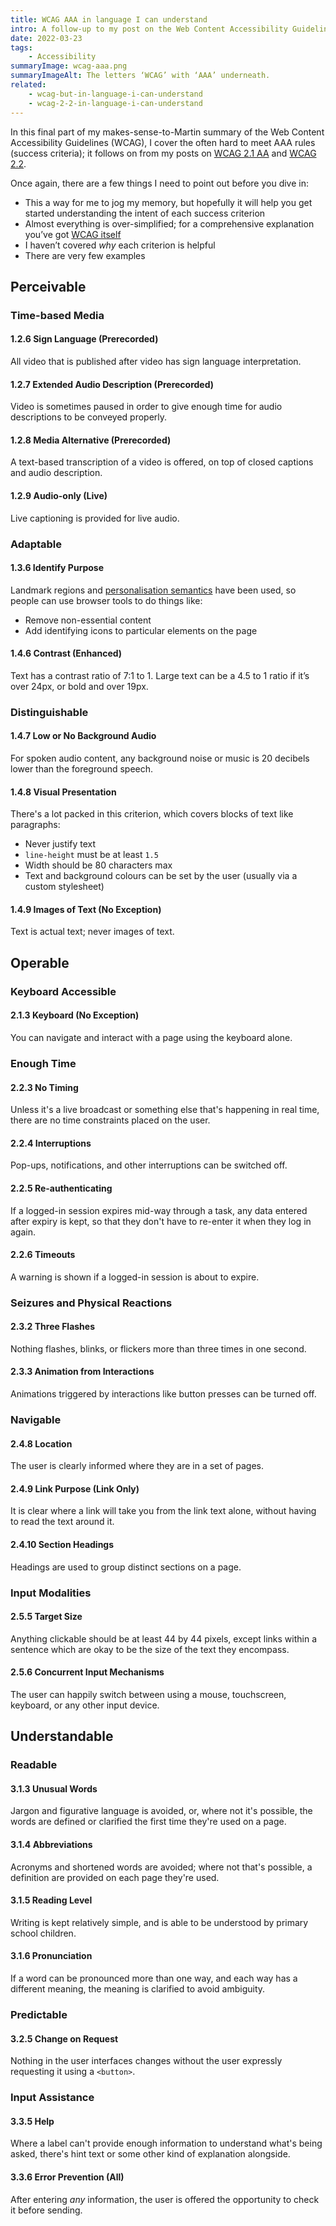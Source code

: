 ```yaml
---
title: WCAG AAA in language I can understand
intro: A follow-up to my post on the Web Content Accessibility Guidelines 2.1, level AA; this time covering the rules that make up the stricter level AAA.
date: 2022-03-23
tags:
    - Accessibility
summaryImage: wcag-aaa.png
summaryImageAlt: The letters ‘WCAG’ with ‘AAA’ underneath.
related:
    - wcag-but-in-language-i-can-understand
    - wcag-2-2-in-language-i-can-understand
---
```


In this final part of my makes-sense-to-Martin summary of the Web Content Accessibility Guidelines (WCAG), I cover the often hard to meet AAA rules (success criteria); it follows on from my posts on [WCAG 2.1 AA](/blog/wcag-but-in-language-i-can-understand) and [WCAG 2.2](/blog/wcag-2-2-in-language-i-can-understand).

Once again, there are a few things I need to point out before you dive in:

- This a way for me to jog my memory, but hopefully it will help you get started understanding the intent of each success criterion
- Almost everything is over-simplified; for a comprehensive explanation you’ve got [WCAG itself](https://www.w3.org/TR/WCAG/)
- I haven’t covered *why* each criterion is helpful
- There are very few examples


## Perceivable

### Time-based Media

#### 1.2.6 Sign Language (Prerecorded)
All video that is published after  video has sign language interpretation.

#### 1.2.7 Extended Audio Description (Prerecorded)
Video is sometimes paused in order to give enough time for audio descriptions to be conveyed properly.

#### 1.2.8 Media Alternative (Prerecorded)
A text-based transcription of a video is offered, on top of closed captions and audio description.

#### 1.2.9 Audio-only (Live)
Live captioning is provided for live audio.

### Adaptable

#### 1.3.6 Identify Purpose
Landmark regions and [personalisation semantics](https://w3c.github.io/personalization-semantics/) have been used, so people can use browser tools to do things like:

- Remove non-essential content
- Add identifying icons to particular elements on the page

#### 1.4.6 Contrast (Enhanced)
Text has a contrast ratio of 7:1 to 1. Large text can be a 4.5 to 1 ratio if it’s over 24px, or bold and over 19px.

### Distinguishable

#### 1.4.7 Low or No Background Audio
For spoken audio content, any background noise or music is 20 decibels lower than the foreground speech.

#### 1.4.8 Visual Presentation
There's a lot packed in this criterion, which covers blocks of text like paragraphs:

- Never justify text
- `line-height` must be at least `1.5`
- Width should be 80 characters max
- Text and background colours can be set by the user (usually via a custom stylesheet)

#### 1.4.9 Images of Text (No Exception)
Text is actual text; never images of text.


## Operable

### Keyboard Accessible

#### 2.1.3 Keyboard (No Exception)
You can navigate and interact with a page using the keyboard alone.

### Enough Time

#### 2.2.3 No Timing
Unless it's a live broadcast or something else that's happening in real time, there are no time constraints placed on the user.

#### 2.2.4 Interruptions
Pop-ups, notifications, and other interruptions can be switched off.

#### 2.2.5 Re-authenticating
If a logged-in session expires mid-way through a task, any data entered after expiry is kept, so that they don't have to re-enter it when they log in again.

#### 2.2.6 Timeouts
A warning is shown if a logged-in session is about to expire.

### Seizures and Physical Reactions

#### 2.3.2 Three Flashes
Nothing flashes, blinks, or flickers more than three times in one second.

#### 2.3.3 Animation from Interactions
Animations triggered by interactions like button presses can be turned off.

### Navigable

#### 2.4.8 Location
The user is clearly informed where they are in a set of pages.

#### 2.4.9 Link Purpose (Link Only)
It is clear where a link will take you from the link text alone, without having to read the text around it.

#### 2.4.10 Section Headings
Headings are used to group distinct sections on a page.

### Input Modalities

#### 2.5.5 Target Size
Anything clickable should be at least 44 by 44 pixels, except links within a sentence which are okay to be the size of the text they encompass.

#### 2.5.6 Concurrent Input Mechanisms
The user can happily switch between using a mouse, touchscreen, keyboard, or any other input device.

## Understandable

### Readable

#### 3.1.3 Unusual Words
Jargon and figurative language is avoided, or, where not it's possible, the words are defined or clarified the first time they're used on a page.

#### 3.1.4 Abbreviations
Acronyms and shortened words are avoided; where not that's possible, a definition are provided on each page they're used.

#### 3.1.5 Reading Level
Writing is kept relatively simple, and is able to be understood by primary school children.

#### 3.1.6 Pronunciation
If a word can be pronounced more than one way, and each way has a different meaning, the meaning is clarified to avoid ambiguity.

### Predictable

#### 3.2.5 Change on Request
Nothing in the user interfaces changes without the user expressly requesting it using a `<button>`.

### Input Assistance

#### 3.3.5 Help
Where a label can't provide enough information to understand what's being asked, there's hint text or some other kind of explanation alongside.

#### 3.3.6 Error Prevention (All)
After entering *any* information, the user is offered the opportunity to check it before sending.
